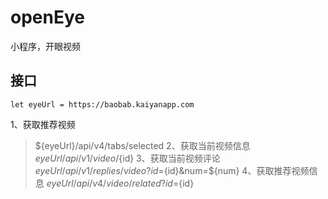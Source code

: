 # openEye
小程序，开眼视频

## 接口
```shell
let eyeUrl = https://baobab.kaiyanapp.com
```
1、获取推荐视频 
>${eyeUrl}/api/v4/tabs/selected
2、获取当前视频信息
>${eyeUrl}/api/v1/video/${id}
3、获取当前视频评论
>${eyeUrl}/api/v1/replies/video?id=${id}&num=${num}
4、获取推荐视频信息
>${eyeUrl}/api/v4/video/related?id=${id}

